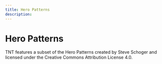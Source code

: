 ```yaml
---
title: Hero Patterns
description:
---
```


# Hero Patterns

TNT features a subset of the Hero Patterns created by Steve Schoger and licensed under the Creative Commons Attribution License 4.0.
